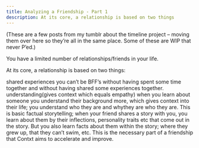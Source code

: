 ```yaml
---
title: Analyzing a Friendship - Part 1
description: At its core, a relationship is based on two things
---
```


(These are a few posts from my tumblr about the timeline project – moving them over here so they’re all in the same place. Some of these are WIP that never P’ed.)

You have a limited number of relationships/friends in your life.

At its core, a relationship is based on two things:

shared experiences
you can’t be BFF’s without having spent some time together and without having shared some experiences together.
understanding(gives context which equals empathy)
when you learn about someone you understand their background more, which gives context into their life; you understand who they are and whythey are who they are.
This is basic factual storytelling; when your friend shares a story with you, you learn about them by their inflections, personality traits etc that come out in the story. But you also learn facts about them within the story; where they grew up, that they can’t swim, etc.
This is the necessary part of a friendship that Contxt aims to accelerate and improve.